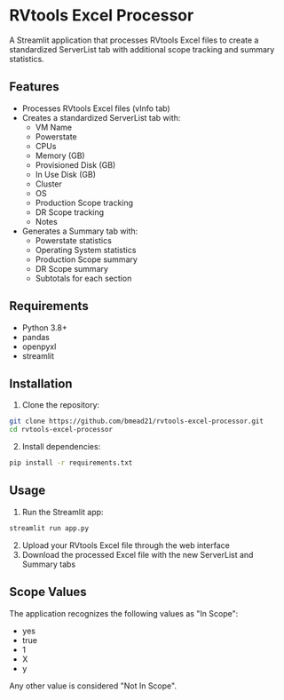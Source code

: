 # RVtools Excel Processor

A Streamlit application that processes RVtools Excel files to create a standardized ServerList tab with additional scope tracking and summary statistics.

## Features

- Processes RVtools Excel files (vInfo tab)
- Creates a standardized ServerList tab with:
  - VM Name
  - Powerstate
  - CPUs
  - Memory (GB)
  - Provisioned Disk (GB)
  - In Use Disk (GB)
  - Cluster
  - OS
  - Production Scope tracking
  - DR Scope tracking
  - Notes
- Generates a Summary tab with:
  - Powerstate statistics
  - Operating System statistics
  - Production Scope summary
  - DR Scope summary
  - Subtotals for each section

## Requirements

- Python 3.8+
- pandas
- openpyxl
- streamlit

## Installation

1. Clone the repository:
```bash
git clone https://github.com/bmead21/rvtools-excel-processor.git
cd rvtools-excel-processor
```

2. Install dependencies:
```bash
pip install -r requirements.txt
```

## Usage

1. Run the Streamlit app:
```bash
streamlit run app.py
```

2. Upload your RVtools Excel file through the web interface
3. Download the processed Excel file with the new ServerList and Summary tabs

## Scope Values

The application recognizes the following values as "In Scope":
- yes
- true
- 1
- X
- y

Any other value is considered "Not In Scope". 
